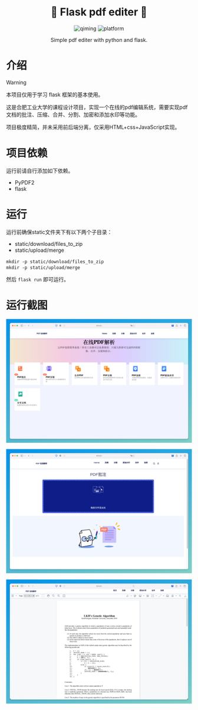 <h1 align="center">🎊 Flask pdf editer 🎊</h1>
<div align="center">
	<img src="https://img.shields.io/badge/author-qiming-blue.svg" alt="qiming" />
    <img src="https://img.shields.io/badge/platform-all-orange.svg?style=plastic" alt="platform" />
  </a>
  <p align="center"> Simple pdf editer with python and flask. </p>
</div>

# 介绍


> [!WARNING]  
> 本项目仅用于学习 flask 框架的基本使用。

这是合肥工业大学的课程设计项目，实现一个在线的pdf编辑系统，需要实现pdf文档的批注、压缩、合并、分割、加密和添加水印等功能。

项目极度精简，并未采用前后端分离，仅采用HTML+css+JavaScript实现。

# 项目依赖

运行前请自行添加如下依赖。

- PyPDF2
- flask

# 运行

运行前确保static文件夹下有以下两个子目录：

- static/download/files_to_zip
- static/upload/merge

```shell
mkdir -p static/download/files_to_zip
mkdir -p static/upload/merge
```

然后 `flask run` 即可运行。

# 运行截图

![项目首页](png/home.png)

![批注页面首页](png/mark.png)

![对pdf文件进行批注](png/Mark%20paper.png)
